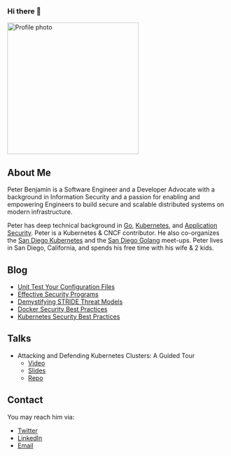### Hi there 👋

<!--
**pbnj/pbnj** is a ✨ _special_ ✨ repository because its `README.md` (this file) appears on your GitHub profile.

Here are some ideas to get you started:

- 🔭 I’m currently working on ...
- 🌱 I’m currently learning ...
- 👯 I’m looking to collaborate on ...
- 🤔 I’m looking for help with ...
- 💬 Ask me about ...
- 📫 How to reach me: ...
- 😄 Pronouns: ...
- ⚡ Fun fact: ...
-->

<img src="https://github.com/pbnj.png" alt="Profile photo" width="300" align="center" />

## About Me

Peter Benjamin is a Software Engineer and a Developer Advocate with a background
in Information Security and a passion for enabling and empowering Engineers to
build secure and scalable distributed systems on modern infrastructure.

Peter has deep technical background in [Go](https://golang.org),
[Kubernetes](https://kubernetes.io), and
[Application Security](https://en.wikipedia.org/wiki/Application_security).
Peter is a Kubernetes & CNCF contributor. He also co-organizes the
[San Diego Kubernetes](https://www.meetup.com/San-Diego-Kubernetes-Meetup/) and
the [San Diego Golang](https://www.meetup.com/sdgophers/) meet-ups. Peter lives
in San Diego, California, and spends his free time with his wife & 2 kids.

## Blog

- [Unit Test Your Configuration Files](blog/unit-test-your-configuration-files.md)
- [Effective Security Programs](blog/effective-security-programs.md)
- [Demystifying STRIDE Threat Models](blog/demystifying-stride-threat-models.md)
- [Docker Security Best Practices](blog/docker-security-best-practices.md)
- [Kubernetes Security Best Practices](blog/kubernetes-security-best-practices.md)

## Talks

- Attacking and Defending Kubernetes Clusters: A Guided Tour
  - [Video](https://www.youtube.com/watch?v=UdMFTdeAL1s)
  - [Slides](https://kccncna19.sched.com/event/Uaew)
  - [Repo](https://github.com/securekubernetes/securekubernetes)

## Contact

You may reach him via:

- [Twitter](https://twitter.com/petermbenjamin)
- [LinkedIn](https://linkedin.com/in/pbnj)
- [Email](mailto:petermbenjamin@gmail.com)

